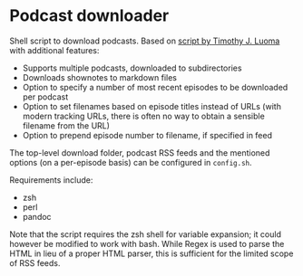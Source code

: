 # Podcast downloader

Shell script to download podcasts. Based on [script by Timothy J. Luoma](https://gist.github.com/tjluoma/b4401b65df2505ff70778599fd6b7d27) with additional features:
- Supports multiple podcasts, downloaded to subdirectories
- Downloads shownotes to markdown files
- Option to specify a number of most recent episodes to be downloaded per podcast
- Option to set filenames based on episode titles instead of URLs (with modern tracking URLs, there is often no way to obtain a sensible filename from the URL)
- Option to prepend episode number to filename, if specified in feed

The top-level download folder, podcast RSS feeds and the mentioned options (on a per-episode basis) can be configured in `config.sh`.

Requirements include:
- zsh
- perl
- pandoc

Note that the script requires the zsh shell for variable expansion; it could however be modified to work with bash. While Regex is used to parse the HTML in lieu of a proper HTML parser, this is sufficient for the limited scope of RSS feeds.
